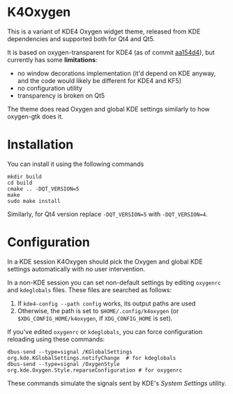 # K4Oxygen
This is a variant of KDE4 Oxygen widget theme, released from KDE dependencies and supported both for Qt4 and Qt5.

It is based on oxygen-transparent for KDE4 (as of commit [aa154d4](https://github.com/KDE/oxygen-transparent/commit/aa154d4e2f930258a9f094014103078a91003180)), but currently has some **limitations**:

* no window decorations implementation (it'd depend on KDE anyway, and the code would likely be different for KDE4 and KF5)
* no configuration utility
* transparency is broken on Qt5

The theme does read Oxygen and global KDE settings similarly to how oxygen-gtk does it.

# Installation
You can install it using the following commands

    mkdir build
    cd build
    cmake .. -DQT_VERSION=5
    make
    sudo make install

Similarly, for Qt4 version replace `-DQT_VERSION=5` with `-DQT_VERSION=4`.

# Configuration
In a KDE session K4Oxygen should pick the Oxygen and global KDE settings automatically with no user intervention.

In a non-KDE session you can set non-default settings by editing `oxygenrc` and `kdeglobals` files. These files are searched as follows:

1. If `kde4-config --path config` works, its output paths are used
2. Otherwise, the path is set to `$HOME/.config/k4oxygen` (or `$XDG_CONFIG_HOME/k4oxygen`, if `XDG_CONFIG_HOME` is set).

If you've edited `oxygenrc` or `kdeglobals`, you can force configuration reloading using these commands:

    dbus-send --type=signal /KGlobalSettings org.kde.KGlobalSettings.notifyChange  # for kdeglobals
    dbus-send --type=signal /OxygenStyle org.kde.Oxygen.Style.reparseConfiguration # for oxygenrc

These commands simulate the signals sent by KDE's *System Settings* utility.
